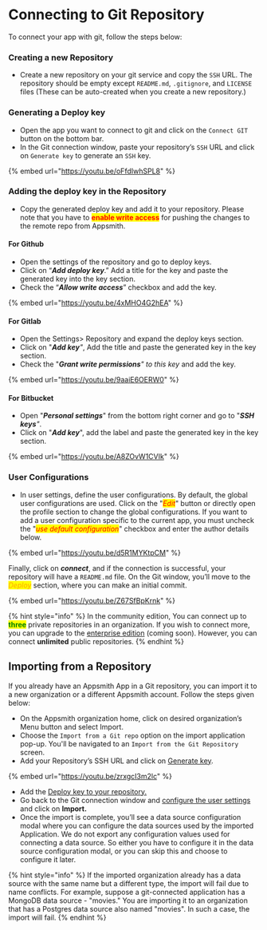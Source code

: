 # Connecting to Git Repository

To connect your app with git, follow the steps below:

### Creating a new Repository

* Create a new repository on your git service and copy the `SSH` URL. The repository should be empty except `README.md`, `.gitignore`, and `LICENSE` files (These can be auto-created when you create a new repository.)

### **Generating a Deploy key**

* Open the app you want to connect to git and click on the `Connect GIT` button on the bottom bar.
* In the Git connection window, paste your repository’s `SSH` URL and click on `Generate key` to generate an `SSH` key.

{% embed url="https://youtu.be/oFfdIwhSPL8" %}

### Adding the deploy key in the Repository

* Copy the generated deploy key and add it to your repository. Please note that you have to <mark style="color:red;">**enable write access**</mark> for pushing the changes to the remote repo from Appsmith.

#### **For Github**

* Open the settings of the repository and go to deploy keys.
* Click on “_**Add deploy key**_.” Add a title for the key and paste the generated key into the key section.
* Check the “_**Allow write access**_” checkbox and add the key.

{% embed url="https://youtu.be/4xMHO4G2hEA" %}

#### **For Gitlab**

* Open the Settings> Repository and expand the deploy keys section.
* Click on "_**Add key**"_, Add the title and paste the generated key in the key section.
* Check the "_**Grant write permissions**" to this key_ and add the key.

{% embed url="https://youtu.be/9aaiE6OERW0" %}

#### **For Bitbucket**

* Open "_**Personal settings**_" from the bottom right corner and go to "_**SSH keys**"_.
* Click on "_**Add key**_", add the label and paste the generated key in the key section.

{% embed url="https://youtu.be/A8ZOvW1CVIk" %}

### **User Configurations**

* In user settings, define the user configurations. By default, the global user configurations are used. Click on the "_<mark style="color:red;">Edit</mark>_" button or directly open the profile section to change the global configurations. If you want to add a user configuration specific to the current app, you must uncheck the "_<mark style="color:red;">use default configuration</mark>_" checkbox and enter the author details below.

{% embed url="https://youtu.be/d5R1MYKtpCM" %}

Finally, click on _**connect**_, and if the connection is successful, your repository will have a `README.md` file. On the Git window, you’ll move to the _<mark style="color:orange;">Deploy</mark>_ section, where you can make an initial commit.

{% embed url="https://youtu.be/Z67SfBpKrnk" %}

{% hint style="info" %}
In the community edition, You can connect up to <mark style="color:green;">**three**</mark> private repositories in an organization. If you wish to connect more, you can upgrade to the [enterprise edition](https://www.appsmith.com/pricing) (coming soon). However, you can connect **unlimited** public repositories.
{% endhint %}

## **Importing from a Repository**

If you already have an Appsmith App in a Git repository, you can import it to a new organization or a different Appsmith account. Follow the steps given below:

* On the Appsmith organization home, click on desired organization’s Menu button and select Import.
* Choose the `Import from a Git repo` option on the import application pop-up. You'll be navigated to an `Import from the Git Repository` screen.
* Add your Repository’s SSH URL and click on [Generate key](connecting-to-git-repository.md#generating-a-deploy-key).

{% embed url="https://youtu.be/zrxgcI3m2lc" %}

* Add the [Deploy key to your repository.](connecting-to-git-repository.md#adding-the-deploy-key-in-the-repository)
* Go back to the Git connection window and [configure the user settings](connecting-to-git-repository.md#user-configurations) and click on **Import.**
* Once the import is complete, you’ll see a data source configuration modal where you can configure the data sources used by the imported Application. We do not export any configuration values used for connecting a data source. So either you have to configure it in the data source configuration modal, or you can skip this and choose to configure it later.

{% hint style="info" %}
If the imported organization already has a data source with the same name but a different type, the import will fail due to name conflicts. For example, suppose a git-connected application has a MongoDB data source - "movies." You are importing it to an organization that has a Postgres data source also named "movies". In such a case, the import will fail.
{% endhint %}

##
